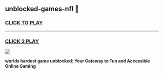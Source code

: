 
## unblocked-games-nfl 👋
<h3>
<a href="https://premium.freeplayer.one?title=unblocked-games-nfl&ref=14F">CLICK TO PLAY</a></h3>
<hr>

<h3>
<a href="https://premium.freeplayer.one?title=unblocked-games-nfl&ref=14F">CLICK 2 PLAY</a>
  
</h3>

<a href="https://premium.freeplayer.one?title=unblocked-games-nfl&ref=12F/"><img src="https://clearcache.store/games.png"></a>


**worlds hardest game unblocked: Your Gateway to Fun and Accessible Online Gaming**
